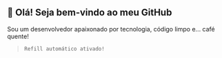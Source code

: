 ## 👋 Olá! Seja bem-vindo ao meu GitHub

Sou um desenvolvedor apaixonado por tecnologia, código limpo e... café quente!


> `Refill automático ativado!`



